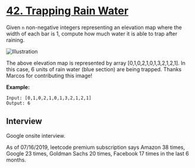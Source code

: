 # [42. Trapping Rain Water](https://leetcode.com/problems/trapping-rain-water/)

Given `n` non-negative integers representing an elevation map where the width of each bar is 1, compute how much water it is able to trap after raining.

![Illustration](https://assets.leetcode.com/uploads/2018/10/22/rainwatertrap.png)

The above elevation map is represented by array [0,1,0,2,1,0,1,3,2,1,2,1]. In this case, 6 units of rain water (blue section) are being trapped. Thanks Marcos for contributing this image!

**Example:**
```
Input: [0,1,0,2,1,0,1,3,2,1,2,1]
Output: 6
```

## Interview
Google onsite interview.

As of 07/16/2019, leetcode premium subscription says Amazon 38 times, Google 23 times, Goldman Sachs 20 times, Facebook 17 times in the last 6 months.
